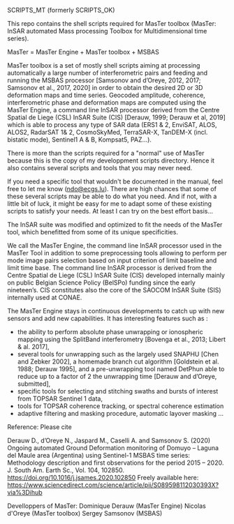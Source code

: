 SCRIPTS_MT (formerly SCRIPTS_OK)

This repo contains the shell scripts required for MasTer toolbox 
(MasTer: InSAR automated Mass processing Toolbox for Multidimensional time series).

MasTer = MasTer Engine + MasTer toolbox + MSBAS
 
MasTer toolbox is a set of mostly shell scripts aiming at processing automatically a large number of interferometric pairs and feeding and 
running the MSBAS processor [Samsonov and d’Oreye, 2012, 2017; Samsonov et al., 2017, 2020] in order to obtain the desired 2D or 3D 
deformation maps and time series. Geocoded amplitude, coherence, interferometric phase and  deformation maps are computed using the 
MasTer Engine, a command line InSAR processor derived from the Centre Spatial de Liege (CSL) InSAR Suite (CIS)
[Derauw, 1999; Derauw et al, 2019] which is able to process any type of SAR data (ERS1 & 2, EnviSAT, ALOS, ALOS2, RadarSAT 1& 2, 
CosmoSkyMed, TerraSAR-X, TanDEM-X (incl. bistatic mode), Sentinel1 A & B, Kompsat5, PAZ...).  

There is more than the scripts required for a "normal" use of MasTer because this is the copy of my developpment scripts directory. 
Hence it also contains several scripts and tools that you may never need. 

If you need a specific tool that wouldn't be documented in the manual, feel free to let me know (ndo@ecgs.lu). There are high chances 
that some of these several scripts may be able to do what you need. And if not, with a little bit of luck, it might be easy for me to adapt 
some of these existing scripts to satisfy your needs. At least I can try on the best effort basis... 

The InSAR suite was modified and optimized to fit the needs of the MasTer tool, which benefitted from some of its unique specificities.   

We call the MasTer Engine, the command line InSAR processor used in the MasTer Tool in addition to some preprocessing tools allowing to 
perform per mode image pairs selection based on input criterion of limit baseline and limit time base. The command line InSAR processor 
is derived from the Centre Spatial de Liege (CSL) InSAR Suite (CIS) developed internally mainly on public Belgian Science Policy (BelSPo) 
funding since the early nineteen’s. CIS constitutes also the core of the SAOCOM InSAR Suite (SIS) internally used at CONAE. 

The MasTer Engine stays in continuous developments to catch up with new sensors and add new capabilities. It has interesting features 
such as : 
-	the ability to perform absolute phase unwrapping or ionospheric mapping using the SplitBand interferometry [Bovenga et al., 2013; Libert & al. 2017],
-	several tools for unwrapping such as the largely used SNAPHU [Chen and Zebker 2002], a homemade branch cut algorithm [Goldstein et al. 1988; Derauw 1995], and a pre-unwrapping tool named DetPhun able to reduce up to a factor of 2 the unwrapping time [Derauw and d’Oreye, submitted],
-	specific tools for selecting and stitching swaths and bursts of interest from TOPSAR Sentinel 1 data,
-	tools for TOPSAR coherence tracking, or spectral coherence estimation 
-	adaptive filtering and masking procedure, automatic layover masking …     

Reference: Please cite 

Derauw D., d’Oreye N., Jaspard M., Caselli A. and Samsonov S. (2020)
Ongoing automated Ground Deformation monitoring of Domuyo – Laguna del Maule area (Argentina) using Sentinel-1 MSBAS time series: Methodology description and first observations for the period 2015 – 2020.
J. South Am. Earth Sc., Vol. 104, 102850. 
https://doi.org/10.1016/j.jsames.2020.102850
Freely available here: https://www.sciencedirect.com/science/article/pii/S089598112030393X?via%3Dihub 


Develloppers of MasTer:
    Dominique Derauw (MasTer Engine)
    Nicolas d'Oreye (MasTer toolbox)
    Sergey Samsonov (MSBAS)
